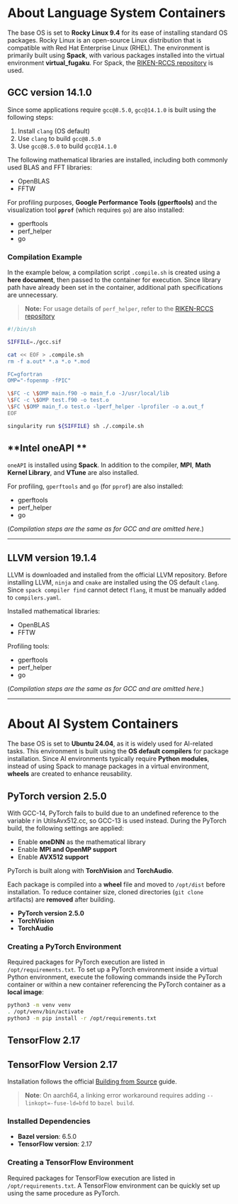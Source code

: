 # **About Language System Containers**

The base OS is set to **Rocky Linux 9.4** for its ease of installing standard OS packages. Rocky Linux is an open-source Linux distribution that is compatible with Red Hat Enterprise Linux (RHEL). The environment is primarily built using **Spack**, with various packages installed into the virtual environment **virtual_fugaku**. For Spack, the [RIKEN-RCCS repository](https://github.com/RIKEN-RCCS/spack.git) is used.  

## **GCC version 14.1.0**

Since some applications require `gcc@8.5.0`, `gcc@14.1.0` is built using the following steps:  

1. Install `clang` (OS default)  
2. Use `clang` to build `gcc@8.5.0`  
3. Use `gcc@8.5.0` to build `gcc@14.1.0`  

The following mathematical libraries are installed, including both commonly used BLAS and FFT libraries:

- OpenBLAS  
- FFTW  

For profiling purposes, **Google Performance Tools (gperftools)** and the visualization tool **`pprof`** (which requires `go`) are also installed:  

- gperftools  
- perf_helper  
- go  

### **Compilation Example**

In the example below, a compilation script `.compile.sh` is created using a **here document**, then passed to the container for execution.  Since library path have already been set in the container, additional path specifications are unnecessary.  

> **Note:** For usage details of `perf_helper`, refer to the [RIKEN-RCCS repository](https://github.com/RIKEN-RCCS/perf_helper)

```sh
#!/bin/sh

SIFFILE=./gcc.sif

cat << EOF > .compile.sh
rm -f a.out* *.a *.o *.mod

FC=gfortran
OMP="-fopenmp -fPIC"

\$FC -c \$OMP main.f90 -o main_f.o -J/usr/local/lib
\$FC -c \$OMP test.f90 -o test.o
\$FC \$OMP main_f.o test.o -lperf_helper -lprofiler -o a.out_f
EOF

singularity run ${SIFFILE} sh ./.compile.sh
```

## **Intel oneAPI **

`oneAPI` is installed using **Spack**.
In addition to the compiler, **MPI**, **Math Kernel Library**, and **VTune** are also installed.

For profiling, `gperftools` and `go` (for `pprof`) are also installed:  
- gperftools  
- perf_helper  
- go  

(*Compilation steps are the same as for GCC and are omitted here.*)  

---

## **LLVM version 19.1.4**

LLVM is downloaded and installed from the official LLVM repository.  Before installing LLVM, `ninja` and `cmake` are installed using the OS default `clang`.  Since `spack compiler find` cannot detect `flang`, it must be manually added to `compilers.yaml`.  

Installed mathematical libraries:  

- OpenBLAS  
- FFTW  

Profiling tools:  

- gperftools  
- perf_helper  
- go  

(*Compilation steps are the same as for GCC and are omitted here.*)  

---

# **About AI System Containers**

The base OS is set to **Ubuntu 24.04**, as it is widely used for AI-related tasks.
This environment is built using the **OS default compilers** for package installation.
Since AI environments typically require **Python modules**, instead of using Spack to manage packages in a virtual environment, **wheels** are created to enhance reusability.  

## **PyTorch version 2.5.0**

With GCC-14, PyTorch fails to build due to an undefined reference to the variable r in UtilsAvx512.cc, so GCC-13 is used instead.
During the PyTorch build, the following settings are applied:  

- Enable **oneDNN** as the mathematical library  
- Enable **MPI and OpenMP support**  
- Enable **AVX512 support**  

PyTorch is built along with **TorchVision** and **TorchAudio**.  

Each package is compiled into a **wheel** file and moved to `/opt/dist` before installation.
To reduce container size, cloned directories (`git clone` artifacts) are **removed** after building.  

- **PyTorch version 2.5.0**  
- **TorchVision**  
- **TorchAudio**  

### **Creating a PyTorch Environment**

Required packages for PyTorch execution are listed in `/opt/requirements.txt`.
To set up a PyTorch environment inside a virtual Python environment, execute the following commands inside the PyTorch container or within a new container referencing the PyTorch container as a **local image**:

```sh
python3 -m venv venv
. /opt/venv/bin/activate
python3 -m pip install -r /opt/requirements.txt
```

## **TensorFlow 2.17**

## TensorFlow Version 2.17

Installation follows the official [Building from Source](https://www.tensorflow.org/install/source?hl=ja) guide.

> **Note**: On aarch64, a linking error workaround requires adding `--linkopt=-fuse-ld=bfd` to `bazel build`.

### Installed Dependencies
- **Bazel version**: 6.5.0
- **TensorFlow version**: 2.17

### Creating a TensorFlow Environment
Required packages for TensorFlow execution are listed in `/opt/requirements.txt`.
A TensorFlow environment can be quickly set up using the same procedure as PyTorch.
